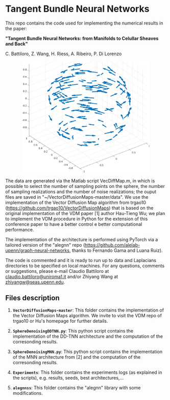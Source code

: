# Tangent Bundle Neural Networks
This repo contains the code used for implementing the numerical results in the paper: 

**"Tangent Bundle Neural Networks: from Manifolds to Celullar Sheaves and Back"**

C. Battiloro, Z. Wang, H. Riess, A. Ribeiro, P. Di Lorenzo
<p align="center">
	<img src="https://github.com/clabat9/Tangent-Bundle-Neural-Networks/blob/main/sphere_ex_cropped.jpg?raw=true" alt="drawing" width="400"/>
</p>

The data are generated via the Matlab script VecDiffMap.m, in which is possible to select the number of sampling points on the sphere, the number of sampling realizations and the number of noise realizations; the ouput files are saved in "~/VectorDiffusionMaps-master/data". We use the implementation of the Vector Diffusion Map algorithm from trgao10 (https://github.com/trgao10/VectorDiffusionMaps) that is based on the original implementation of the VDM paper [1] author Hau-Tieng Wu; we plan to implement the VDM procedure in Python for the extension of this conference paper to have a better control e better computational performance.

The implementation of the architecture is performed using PyTorch via a tailored version of the "alegnn" repo (https://github.com/alelab-upenn/graph-neural-networks, thanks to Fernando Gama and Luana Ruiz). 

The code is commented and it is ready to run up to data and Laplacians directories to be specified on local machines. For any questions, comments or suggestions, please e-mail Claudio Battiloro at claudio.battiloro@uniroma1.it and/or  Zhiyang Wang at zhiyangw@seas.upenn.edu. 


## Files description

1. __`VectorDiffusionMaps-master`__: This folder contains the implementation of the Vector Diffusion Maps algorithm. We invite to visit the VDM repo of trgao10 or Hu's homepage for further details.

2. __`SphereDenoisingDDTNN.py`__: 
	This python script contains the implementation of the DD-TNN architecture and the computation of the corresonding results.
  
3. __`SphereDenoisingMNN.py`__: 
	This python script contains the implementation of the MNN architecture from [2] and the computation of the corresonding results.
  
4. __`Experiments`__: 
	This folder contains the experiments logs (as explained in the scripts), e.g. results, seeds, best architectures,...
  
5. __`alegnnss`__: 
  This folder contains the "alegnn" library with some modifications.
